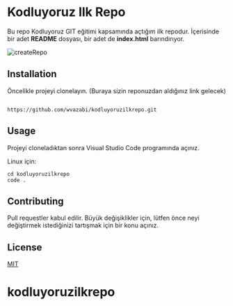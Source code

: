 # Kodluyoruz Ilk Repo

Bu repo Kodluyoruz GIT eğitimi kapsamında açtığım ilk repodur. İçerisinde bir adet **README** dosyası, bir adet de **index.html** barındırıyor.


![createRepo](https://user-images.githubusercontent.com/39413875/120068073-81755380-c087-11eb-9c71-3d88ea515aa7.PNG)


## Installation

Öncelikle projeyi clonelayın. (Buraya sizin reponuzdan aldığınız link gelecek)
``` 

https://github.com/wvazabi/kodluyoruzilkrepo.git
```  

## Usage

Projeyi cloneladıktan sonra Visual Studio Code programında açınız.

Linux için:
```  
cd kodluyoruzilkrepo
code .
```  

## Contributing

Pull requestler kabul edilir. Büyük değişiklikler için, lütfen önce neyi değiştirmek istediğinizi tartışmak için bir konu açınız.

## License

[MIT](https://choosealicense.com/licenses/mit/)
# kodluyoruzilkrepo
